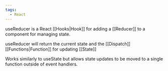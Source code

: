 ```yaml
---
tags:
  - React
---
```

useReducer is a React [[Hooks|Hook]] for adding a [[Reducer]] to a component for managing state.

useReducer will return the current state and the [[Dispatch]] [[Functions|Function]] for updating [[State]]

Works similarly to useState but allows state updates to be moved to a single function outside of event handlers.